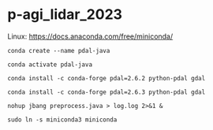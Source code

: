 # p-agi_lidar_2023

Linux: https://docs.anaconda.com/free/miniconda/

```
conda create --name pdal-java
```

```
conda activate pdal-java
```

```
conda install -c conda-forge pdal=2.6.2 python-pdal gdal
```
```
conda install -c conda-forge pdal=2.6.3 python-pdal gdal
```

```
nohup jbang preprocess.java > log.log 2>&1 &
```





```
sudo ln -s miniconda3 miniconda
```

